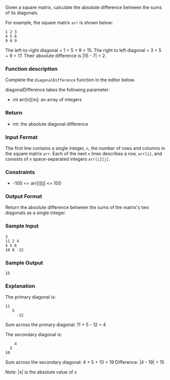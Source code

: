 Given a square matrix, calculate the absolute difference between the sums of its diagonals.

For example, the square matrix `arr` is shown below:

```
1 2 3
4 5 6
9 8 9 
```

The left-to-right diagonal = 1 + 5 + 9 = 15. The right to left diagonal = 3 + 5 + 9 = 17. Their absolute difference is |15 - 7| = 2.

### Function description

Complete the `diagonalDifference` function in the editor below.

diagonalDifference takes the following parameter:

- int arr[n][m]: an array of integers

### Return

- int: the absolute diagonal difference

### Input Format
The first line contains a single integer, `n`, the number of rows and columns in the square matrix `arr`.
Each of the next `n` lines describes a row, `arr[i]`, and consists of `n` space-separated integers `arr[i][j]`.

### Constraints

- -100 <= arr[i][j] <= 100

### Output Format

Return the absolute difference between the sums of the matrix's two diagonals as a single integer.


### Sample Input

```
3
11 2 4
4 5 6
10 8 -12
```

### Sample Output

```
15
```

### Explanation
The primary diagonal is:
```
11
   5
     -12
```
Sum across the primary diagonal: 11 + 5 - 12 = 4

The secondary diagonal is:
 ```
     4
   5
10
```
Sum across the secondary diagonal: 4 + 5 + 10 = 19
Difference: |4 - 19| = 15

Note: |x| is the absolute value of x

